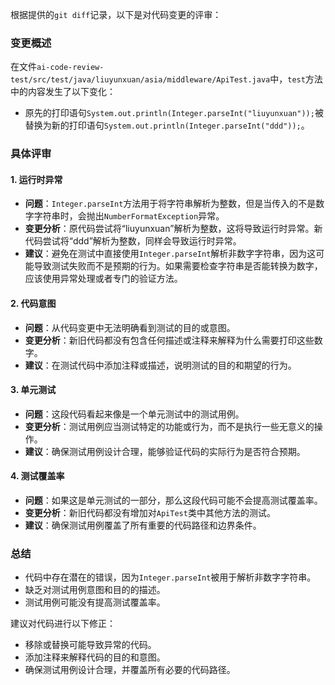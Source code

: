 根据提供的`git diff`记录，以下是对代码变更的评审：

### 变更概述
在文件`ai-code-review-test/src/test/java/liuyunxuan/asia/middleware/ApiTest.java`中，`test`方法中的内容发生了以下变化：
- 原先的打印语句`System.out.println(Integer.parseInt("liuyunxuan"));`被替换为新的打印语句`System.out.println(Integer.parseInt("ddd"));`。

### 具体评审

#### 1. 运行时异常
- **问题**：`Integer.parseInt`方法用于将字符串解析为整数，但是当传入的不是数字字符串时，会抛出`NumberFormatException`异常。
- **变更分析**：原代码尝试将“liuyunxuan”解析为整数，这将导致运行时异常。新代码尝试将“ddd”解析为整数，同样会导致运行时异常。
- **建议**：避免在测试中直接使用`Integer.parseInt`解析非数字字符串，因为这可能导致测试失败而不是预期的行为。如果需要检查字符串是否能转换为数字，应该使用异常处理或者专门的验证方法。

#### 2. 代码意图
- **问题**：从代码变更中无法明确看到测试的目的或意图。
- **变更分析**：新旧代码都没有包含任何描述或注释来解释为什么需要打印这些数字。
- **建议**：在测试代码中添加注释或描述，说明测试的目的和期望的行为。

#### 3. 单元测试
- **问题**：这段代码看起来像是一个单元测试中的测试用例。
- **变更分析**：测试用例应当测试特定的功能或行为，而不是执行一些无意义的操作。
- **建议**：确保测试用例设计合理，能够验证代码的实际行为是否符合预期。

#### 4. 测试覆盖率
- **问题**：如果这是单元测试的一部分，那么这段代码可能不会提高测试覆盖率。
- **变更分析**：新旧代码都没有增加对`ApiTest`类中其他方法的测试。
- **建议**：确保测试用例覆盖了所有重要的代码路径和边界条件。

### 总结
- 代码中存在潜在的错误，因为`Integer.parseInt`被用于解析非数字字符串。
- 缺乏对测试用例意图和目的的描述。
- 测试用例可能没有提高测试覆盖率。

建议对代码进行以下修正：
- 移除或替换可能导致异常的代码。
- 添加注释来解释代码的目的和意图。
- 确保测试用例设计合理，并覆盖所有必要的代码路径。